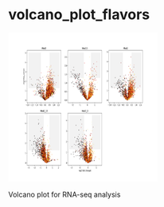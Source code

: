 # volcano_plot_flavors
<img src ="https://raw.githubusercontent.com/aerijman/volcano_plot_flavors/master/volcano4All.jpg" width="300" height="300">

Volcano plot for RNA-seq analysis

